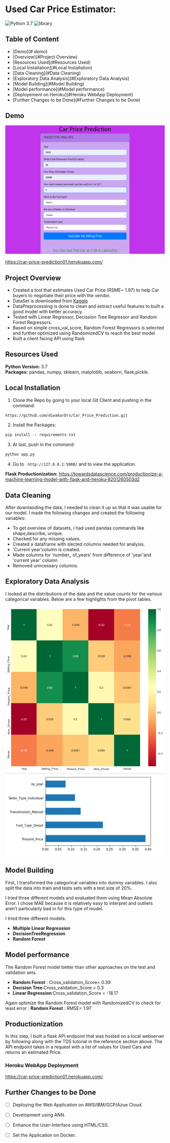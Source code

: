 # Used Car Price Estimator: 
 ![Python 3.7](https://img.shields.io/badge/Python-3.7-brightgreen.svg) ![library](https://img.shields.io/badge/Library-sklearn-orange.svg)
## Table of Content
  * [Demo](# demo)
  * [Overview](#Project Overview)
  * [Resources Used](#Resources Used)
  * [Local Installation](#Local Installation)
  * [Data Cleaning](#Data Cleaning)
  * [Exploratory Data Analysis](#Exploratory Data Analysis)
  * [Model Building](#Model Building)
  * [Model performance](#Model performance)
  * [Deployement on Heroku](#Heroku WebApp Deployment)
  * [Further Changes to be Done](#Further Changes to be Done)
  
## Demo
![alt text](ReadmeResources/car_price_prediction_herokuapp.png "Herokuapp")

https://car-price-prediction01.herokuapp.com/

## Project Overview 
* Created a tool that estimates Used Car Price (RSME~ 1.97) to help Car buyers to negotiate their price with the vendor.
* DataSet is downloaded from [Kaggle](https://www.kaggle.com/nehalbirla/vehicle-dataset-from-cardekho)
* DataPreprocessing is done to  clean and extract useful features to built a good model with better accuracy.
* Tested with Linear Regressor, Decission Tree Regressor and  Random Forest Regressors.
* Based on simple cross_val_score, Random Forest Regressors is selected and further optimized  using RandomizedCV to reach the best model.
* Built a client facing API using flask 

## Resources Used 
**Python Version:** 3.7  
**Packages:** pandas, numpy, sklearn, matplotlib, seaborn, flask,pickle.

## Local Installation
1. Clone the Repo by going to your local Git Client and pushing in the command: 
```sh
https://github.com/diwakarDrs/Car_Price_Prediction.git
```
2. Install the Packages: 
```sh
pip install -r requirements.txt
```
3. At last, push in the command:
```sh
python app.py
```
4. Go to ` http://127.0.0.1:5000/` and to view the application.

**Flask Productionization:** https://towardsdatascience.com/productionize-a-machine-learning-model-with-flask-and-heroku-8201260503d2

## Data Cleaning
After downlaoding the data, I needed to clean it up so that it was usable for our model. I made the following changes and created the following variables:

*	To get overview of datasets, i had used pandas commands like shape,describe, unique.
*	Checked for any missing values.
*	Created a dataframe with slected columns needed for analysis.
*	'Current year'column is created.
*	Made columns for 'number_ of_years' from difference of 'year'and 'current year' column
*	Removed  unncessary columns.

## Exploratory Data Analysis
I looked at the distributions of the data and the value counts for the various categorical variables. Below are a few highlights from the pivot tables. 

![alt text](ReadmeResources/corr.png "Correlations")
![alt text](ReadmeResources/feature_imp.png "Features Importance")

## Model Building 
First, I transformed the categorical variables into dummy variables. I also split the data into train and tests sets with a test size of 20%.   

I tried three different models and evaluated them using Mean Absolute Error. I chose MAE because it is relatively easy to interpret and outliers aren’t particularly bad in for this type of model.   

I tried three different models:
*	**Multiple Linear Regression** 
*	**DecisionTreeRegression** 
*	**Random Forest** 

## Model performance
The Random Forest model better than other approaches on the test and validation sets. 
*	**Random Forest** : Cross_validation_Score= 0.39
*	**Decision Tree**:Cross_validation_Score = 0.3
*	**Linear Regression**:Cross_validation_Score = -18.17

Again optimize the Random Forest model with RandomizedCV  to check for least error :
  **Random Forest** : RMSE= 1.97
  
  
## Productionization 
In this step, I built a flask API endpoint that was hosted on a local webserver by following along with the TDS tutorial in the reference section above. The API endpoint takes in a request with a list of values for Used Cars and returns an estimated Price. 


### Heroku WebApp Deployment

https://car-price-prediction01.herokuapp.com/

##  Further Changes to be Done

- [ ] Deploying the Web Application on AWS/IBM/GCP/Azue Cloud.
- [ ] Development using ANN.
- [ ] Enhance the User-Interface using HTML/CSS.
- [ ] Set the Application on Docker.




